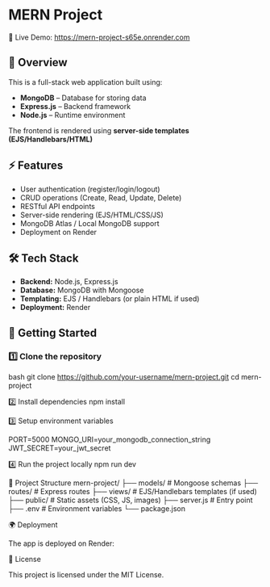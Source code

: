 # MERN Project
🚀 Live Demo: https://mern-project-s65e.onrender.com

## 📌 Overview
This is a full-stack web application built using:
- **MongoDB** – Database for storing data  
- **Express.js** – Backend framework  
- **Node.js** – Runtime environment

The frontend is rendered using **server-side templates (EJS/Handlebars/HTML)**

## ⚡ Features
- User authentication (register/login/logout)  
- CRUD operations (Create, Read, Update, Delete)  
- RESTful API endpoints  
- Server-side rendering (EJS/HTML/CSS/JS)  
- MongoDB Atlas / Local MongoDB support  
- Deployment on Render


## 🛠️ Tech Stack
- **Backend:** Node.js, Express.js  
- **Database:** MongoDB with Mongoose  
- **Templating:** EJS / Handlebars (or plain HTML if used)  
- **Deployment:** Render

## 🚀 Getting Started

### 1️⃣ Clone the repository
bash
git clone https://github.com/your-username/mern-project.git
cd mern-project

2️⃣ Install dependencies
npm install

3️⃣ Setup environment variables

PORT=5000
MONGO_URI=your_mongodb_connection_string
JWT_SECRET=your_jwt_secret

4️⃣ Run the project locally
npm run dev

📂 Project Structure
mern-project/
 ├── models/        # Mongoose schemas
 ├── routes/        # Express routes
 ├── views/         # EJS/Handlebars templates (if used)
 ├── public/        # Static assets (CSS, JS, images)
 ├── server.js      # Entry point
 ├── .env           # Environment variables
 └── package.json

 🌍 Deployment

The app is deployed on Render:

📜 License

This project is licensed under the MIT License.


